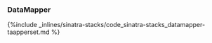 <!-- post: -->


### DataMapper



{%include _inlines/sinatra-stacks/code_sinatra-stacks_datamapper-taapperset.md %}



